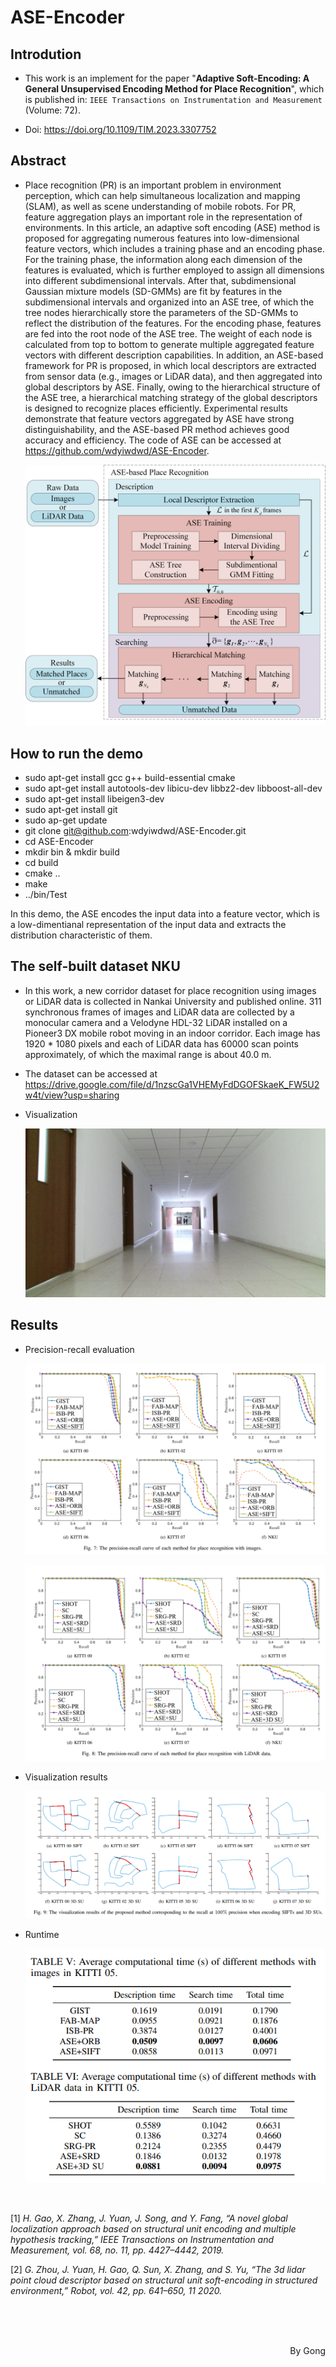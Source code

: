 # ASE-Encoder

## Introdution

+ This work is an implement for the paper "**Adaptive Soft-Encoding: A General Unsupervised Encoding Method for Place Recognition**", which is published in: `IEEE Transactions on Instrumentation and Measurement` (Volume: 72).

+ Doi: https://doi.org/10.1109/TIM.2023.3307752


## Abstract

- Place recognition (PR) is an important problem in environment perception, which can help simultaneous localization and mapping (SLAM), as well as scene understanding of mobile robots. For PR, feature aggregation plays an important role in the representation of environments. In this article, an adaptive soft encoding (ASE) method is proposed for aggregating numerous features into low-dimensional feature vectors, which includes a training phase and an encoding phase. For the training phase, the information along each dimension of the features is evaluated, which is further employed to assign all dimensions into different subdimensional intervals. After that, subdimensional Gaussian mixture models (SD-GMMs) are fit by features in the subdimensional intervals and organized into an ASE tree, of which the tree nodes hierarchically store the parameters of the SD-GMMs to reflect the distribution of the features. For the encoding phase, features are fed into the root node of the ASE tree. The weight of each node is calculated from top to bottom to generate multiple aggregated feature vectors with different description capabilities. In addition, an ASE-based framework for PR is proposed, in which local descriptors are extracted from sensor data (e.g., images or LiDAR data), and then aggregated into global descriptors by ASE. Finally, owing to the hierarchical structure of the ASE tree, a hierarchical matching strategy of the global descriptors is designed to recognize places efficiently. Experimental results demonstrate that feature vectors aggregated by ASE have strong distinguishability, and the ASE-based PR method achieves good accuracy and efficiency. The code of ASE can be accessed at https://github.com/wdyiwdwd/ASE-Encoder.

    ![Flow_chart](imgs/overview.png)


## How to run the demo

+ sudo apt-get install gcc g++ build-essential cmake 
+ sudo apt-get install autotools-dev libicu-dev libbz2-dev libboost-all-dev
+ sudo apt-get install libeigen3-dev
+ sudo apt-get install git
+ sudo ap-get update
+ git clone git@github.com:wdyiwdwd/ASE-Encoder.git
+ cd ASE-Encoder
+ mkdir bin & mkdir build
+ cd build
+ cmake ..
+ make
+ ../bin/Test


In this demo, the ASE encodes the input data into a feature vector, which is a low-dimentianal representation of the input data and extracts the distribution characteristic of them.

## The self-built dataset NKU

+ In this work, a new corridor dataset for place recognition using images or LiDAR data is collected in Nankai University and published online. 311 synchronous frames of images and LiDAR data are collected by a monocular camera and a Velodyne HDL-32 LiDAR installed on a Pioneer3 DX mobile robot moving in an indoor corridor. Each image has 1920 * 1080 pixels and each of LiDAR data has 60000 scan points approximately, of which the maximal range is about 40.0 m.
+ The dataset can be accessed at https://drive.google.com/file/d/1nzscGa1VHEMyFdDGOFSkaeK_FW5U2w4t/view?usp=sharing

+ Visualization

    ![Data](imgs/data.jpg)

## Results

- Precision-recall evaluation

    ![img_pr_curve](imgs/img.png)

    ![lidar_pr_curve](imgs/lidars.png)

- Visualization results

    ![vis](imgs/vis.png)

- Runtime

    ![time](imgs/time.png)

<br />

[1] *H. Gao, X. Zhang, J. Yuan, J. Song, and Y. Fang, “A novel global localization approach based on structural unit encoding and multiple hypothesis tracking,” IEEE Transactions on Instrumentation and Measurement, vol. 68, no. 11, pp. 4427–4442, 2019.*

[2] *G. Zhou, J. Yuan, H. Gao, Q. Sun, X. Zhang, and S. Yu, “The 3d lidar point cloud descriptor based on structural unit soft-encoding in structured environment,” Robot, vol. 42, pp. 641–650, 11 2020.*

<br />
<br />
<br />
<p align="right">By Gong</p>


